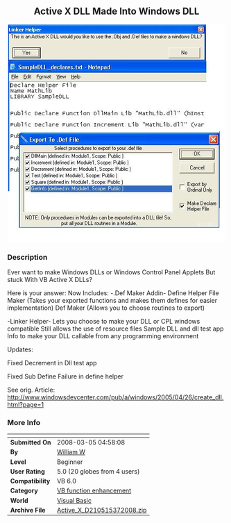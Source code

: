 ﻿<div align="center">

## Active X DLL Made Into Windows DLL

<img src="PIC200835167192369.JPG">
</div>

### Description

Ever want to make Windows DLLs or Windows Control Panel Applets But stuck With VB Active X DLLs?

Here is your answer: Now Includes: -.Def Maker Addin- Define Helper File Maker (Takes your exported functions and makes them defines for easier implementation) Def Maker (Allows you to choose routines to export)

-Linker Helper- Lets you choose to make your DLL or CPL windows compatible Still allows the use of resource files Sample DLL and dll test app Info to make your DLL callable from any programming environment

Updates:

Fixed Decrement in Dll test app

Fixed Sub Define Failure in define helper

See orig. Article: http://www.windowsdevcenter.com/pub/a/windows/2005/04/26/create_dll.html?page=1
 
### More Info
 


<span>             |<span>
---                |---
**Submitted On**   |2008-03-05 04:58:08
**By**             |[William W](https://github.com/Planet-Source-Code/PSCIndex/blob/master/ByAuthor/william-w.md)
**Level**          |Beginner
**User Rating**    |5.0 (20 globes from 4 users)
**Compatibility**  |VB 6\.0
**Category**       |[VB function enhancement](https://github.com/Planet-Source-Code/PSCIndex/blob/master/ByCategory/vb-function-enhancement__1-25.md)
**World**          |[Visual Basic](https://github.com/Planet-Source-Code/PSCIndex/blob/master/ByWorld/visual-basic.md)
**Archive File**   |[Active\_X\_D210515372008\.zip](https://github.com/Planet-Source-Code/william-w-active-x-dll-made-into-windows-dll__1-70175/archive/master.zip)








